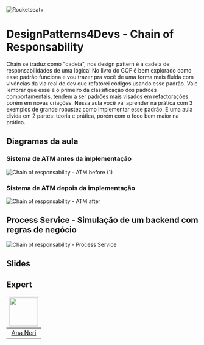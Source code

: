 <img src="https://drive.google.com/uc?id=1XPWLjUo2-j8iGw07ALcxu7oqJ3nkl2Ho" alt="Rocketseat+"/>

# DesignPatterns4Devs - Chain of Responsability

Chain se traduz como "cadeia", nos design pattern é a cadeia de responsabilidades de uma lógica!
No livro do GOF é bem explorado como esse padrão funciona e vou trazer pra você de uma forma mais fluída com vivências da via real de dev que refatorei códigos usando esse padrão. Vale lembrar que esse é o primeiro da classificação dos padrões comportamentais, tendem a ser padrões mais visados em refactorações porém em novas criações.
Nessa aula você vai aprender na prática com 3 exemplos de grande robustez como implementar esse padrão. É uma aula divida em 2 partes: teoria e prática, porém com o foco bem maior na prática.


## Diagramas da aula

### Sistema de ATM antes da implementação
![Chain of responsability - ATM before (1)](https://user-images.githubusercontent.com/42419543/198392962-fc76a902-91ed-4857-b082-c008a8eec9d6.png)

### Sistema de ATM **depois** da implementação
![Chain of responsability - ATM after](https://user-images.githubusercontent.com/42419543/198392965-1d9ffb0e-dc69-4c2a-9c97-c70866534c31.png)

## Process Service - Simulação de um backend com regras de negócio 
![Chain of responsability - Process Service](https://user-images.githubusercontent.com/42419543/198392963-4dd077cb-7185-4e8c-8226-cb7479911256.png)

## Slides

## Expert
| [<img src="https://avatars.githubusercontent.com/u/42419543?v=4" width="75px;"/>](https://github.com/anabneri) |
| :-: |
|[Ana Neri](https://github.com/anabneri)|# designpatterns4devs-overview-examples

